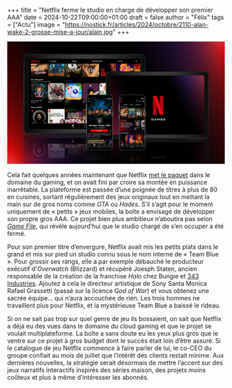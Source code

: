 +++
title = "Netflix ferme le studio en charge de développer son premier AAA"
date = 2024-10-22T09:00:00+01:00
draft = false
author = "Félix"
tags = ["Actu"]
image = "https://nostick.fr/articles/2024/octobre/2110-alan-wake-2-grosse-mise-a-jour/alain.jpg"
+++

![Netflix](netflix.jpg "") 

Cela fait quelques années maintenant que Netflix [met le paquet](https://nostick.fr/articles/2024/juillet/2307-netflix-continue-dinvestir-jeux-mobile/) dans le domaine du gaming, et on avait fini par croire sa montée en puissance inarrêtable. La plateforme est passée d’une poignée de titres à plus de 80 en cuisines, sortant régulièrement des jeux originaux tout en mettant la main sur de gros noms comme *GTA* ou *Hades*. S’il s’agit pour le moment uniquement de « petits » jeux mobiles, la boîte a envisagé de développer son propre gros AAA. Ce projet bien plus ambitieux n’aboutira pas selon *[Game File](https://www.gamefile.news/p/netflix-team-blue-socal-studio)*, qui révèle aujourd’hui que le studio chargé de s’en occuper a été fermé.

Pour son premier titre d’envergure, Netflix avait mis les petits plats dans le grand et mis sur pied un studio connu sous le nom interne de « Team Blue ». Pour grossir ses rangs, elle a par exemple débauché le producteur exécutif d'*Overwatch* (Blizzard) et récupéré Joesph Staten, ancien responsable de la création de la franchise *Halo* chez Bungie et [343 Industries](https://nostick.fr/articles/2024/octobre/0710-halo-passe-a-lue5/). Ajoutez à cela le directeur artistique de Sony Santa Monica Rafael Grassetti (passé sur la licence *God of War*) et vous obtenez une sacrée équipe… qui n’aura accouchée de rien. Les trois hommes ne travaillent plus pour Netflix, et la mystérieuse Team Blue a baissé le rideau. 

Si on ne sait pas trop sur quel genre de jeu ils bossaient, on sait que Netflix a déjà eu des vues dans le domaine du cloud gaming et que le projet se voulait multiplateforme. La boîte a sans doute eu les yeux plus gros que le ventre sur ce projet à gros budget dont le succès était loin d’être assuré. Si le catalogue de jeu Netflix commence à faire parler de lui, le co-CEO du groupe confiait au mois de juillet que l’intérêt des clients restait minime. Aux dernières nouvelles, la stratégie serait désormais de mettre l’accent sur des jeux narratifs interactifs inspirés des séries maison, des projets moins coûteux et plus à même d’intéresser les abonnés.
